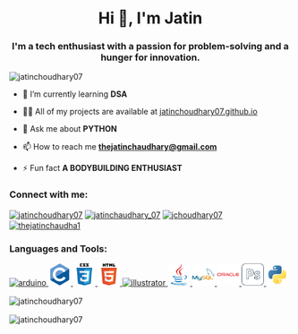 <h1 align="center">Hi 👋, I'm Jatin</h1>
<h3 align="center">I'm a tech enthusiast with a passion for problem-solving and a hunger for innovation.</h3>

<p align="left"> <img src="https://komarev.com/ghpvc/?username=jatinchoudhary07&label=Profile%20views&color=0e75b6&style=flat" alt="jatinchoudhary07" /> </p>

- 🌱 I’m currently learning **DSA**

- 👨‍💻 All of my projects are available at [jatinchoudhary07.github.io](jatinchoudhary07.github.io)

- 💬 Ask me about **PYTHON**

- 📫 How to reach me **thejatinchaudhary@gmail.com**

- ⚡ Fun fact **A BODYBUILDING ENTHUSIAST**

<h3 align="left">Connect with me:</h3>
<p align="left">
<a href="https://linkedin.com/in/jatinchoudhary07" target="blank"><img align="center" src="https://raw.githubusercontent.com/rahuldkjain/github-profile-readme-generator/master/src/images/icons/Social/linked-in-alt.svg" alt="jatinchoudhary07" height="30" width="40" /></a>
<a href="https://instagram.com/jatinchaudhary_07" target="blank"><img align="center" src="https://raw.githubusercontent.com/rahuldkjain/github-profile-readme-generator/master/src/images/icons/Social/instagram.svg" alt="jatinchaudhary_07" height="30" width="40" /></a>
<a href="https://www.codechef.com/users/jchoudhary07" target="blank"><img align="center" src="https://cdn.jsdelivr.net/npm/simple-icons@3.1.0/icons/codechef.svg" alt="jchoudhary07" height="30" width="40" /></a>
<a href="https://www.hackerrank.com/thejatinchaudha1" target="blank"><img align="center" src="https://raw.githubusercontent.com/rahuldkjain/github-profile-readme-generator/master/src/images/icons/Social/hackerrank.svg" alt="thejatinchaudha1" height="30" width="40" /></a>
</p>

<h3 align="left">Languages and Tools:</h3>
<p align="left"> <a href="https://www.arduino.cc/" target="_blank" rel="noreferrer"> <img src="https://cdn.worldvectorlogo.com/logos/arduino-1.svg" alt="arduino" width="40" height="40"/> </a> <a href="https://www.cprogramming.com/" target="_blank" rel="noreferrer"> <img src="https://raw.githubusercontent.com/devicons/devicon/master/icons/c/c-original.svg" alt="c" width="40" height="40"/> </a> <a href="https://www.w3schools.com/css/" target="_blank" rel="noreferrer"> <img src="https://raw.githubusercontent.com/devicons/devicon/master/icons/css3/css3-original-wordmark.svg" alt="css3" width="40" height="40"/> </a> <a href="https://www.w3.org/html/" target="_blank" rel="noreferrer"> <img src="https://raw.githubusercontent.com/devicons/devicon/master/icons/html5/html5-original-wordmark.svg" alt="html5" width="40" height="40"/> </a> <a href="https://www.adobe.com/in/products/illustrator.html" target="_blank" rel="noreferrer"> <img src="https://www.vectorlogo.zone/logos/adobe_illustrator/adobe_illustrator-icon.svg" alt="illustrator" width="40" height="40"/> </a> <a href="https://www.java.com" target="_blank" rel="noreferrer"> <img src="https://raw.githubusercontent.com/devicons/devicon/master/icons/java/java-original.svg" alt="java" width="40" height="40"/> </a> <a href="https://www.mysql.com/" target="_blank" rel="noreferrer"> <img src="https://raw.githubusercontent.com/devicons/devicon/master/icons/mysql/mysql-original-wordmark.svg" alt="mysql" width="40" height="40"/> </a> <a href="https://www.oracle.com/" target="_blank" rel="noreferrer"> <img src="https://raw.githubusercontent.com/devicons/devicon/master/icons/oracle/oracle-original.svg" alt="oracle" width="40" height="40"/> </a> <a href="https://www.photoshop.com/en" target="_blank" rel="noreferrer"> <img src="https://raw.githubusercontent.com/devicons/devicon/master/icons/photoshop/photoshop-line.svg" alt="photoshop" width="40" height="40"/> </a> <a href="https://www.python.org" target="_blank" rel="noreferrer"> <img src="https://raw.githubusercontent.com/devicons/devicon/master/icons/python/python-original.svg" alt="python" width="40" height="40"/> </a> </p>

<p><img align="center" src="https://github-readme-stats.vercel.app/api/top-langs?username=jatinchoudhary07&show_icons=true&locale=en&layout=compact" alt="jatinchoudhary07" /></p>

<p><img align="center" src="https://github-readme-streak-stats.herokuapp.com/?user=jatinchoudhary07&" alt="jatinchoudhary07" /></p>
